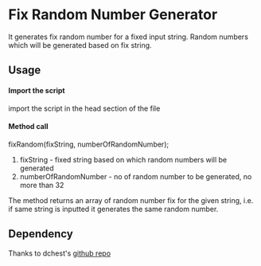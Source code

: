 # Fix Random Number Generator

It generates fix random number for a fixed input string. Random numbers which will be generated based on fix string.

## Usage

#### Import the script

import the script in the head section of the file
<script src="fix-random.min.js"></script>

#### Method call

fixRandom(fixString, numberOfRandomNumber);

1. fixString - fixed string based on which random numbers will be generated
2. numberOfRandomNumber - no of random number to be generated, no more than 32

The method returns an array of random number fix for the given string, i.e. if same string is inputted it generates the same random number.

## Dependency

Thanks to dchest's [github repo](https://github.com/dchest/fast-sha256-js)

